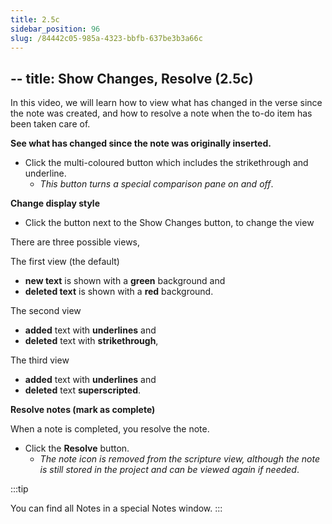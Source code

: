 ```yaml
---
title: 2.5c
sidebar_position: 96
slug: /84442c05-985a-4323-bbfb-637be3b3a66c
---
```




## -- title: Show Changes, Resolve (2.5c)


In this video, we will learn how to view what has changed in the verse since the note was created, and how to resolve a note when the to-do item has been taken care of.


**See what has changed since the note was originally inserted.**

- Click the multi-coloured button which includes the strikethrough and underline.
	- _This button turns a special comparison pane on and off_.

**Change display style**

- Click the button next to the Show Changes button, to change the view

There are three possible views,


The first view (the default)

- **new text** is shown with a **green** background and
- **deleted text** is shown with a **red** background.

The second view

- **added** text with **underlines** and
- **deleted** text with **strikethrough**,

The third view

- **added** text with **underlines** and
- **deleted** text **superscripted**.

**Resolve notes (mark as complete)**


When a note is completed, you resolve the note.

- Click the **Resolve** button.
	- _The note icon is removed from the scripture view, although the note is still stored in the project and can be viewed again if needed_.

:::tip


You can find all Notes in a special Notes window. :::

